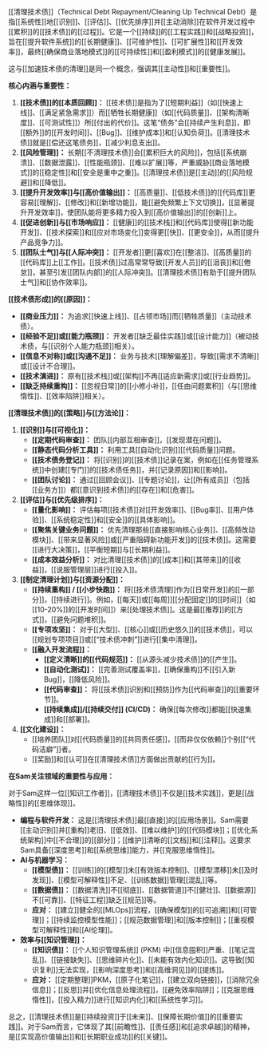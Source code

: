 [[清理技术债]]（Technical Debt Repayment/Cleaning Up Technical Debt）是指[[系统性]]地[[识别]]、[[评估]]、[[优先排序]]并[[主动消除]]在软件开发过程中[[累积]]的[[技术债]]的[[过程]]。它是一个[[持续]]的[[工程实践]]和[[战略投资]]，旨在[[提升软件系统]]的[[长期健康]]、[[可维护性]]、[[可扩展性]]和[[开发效率]]，最终[[确保商业落地模式]]的[[可持续性]]和[[盈利模式]]的[[健康发展]]。

这与[[加速技术债的清理]]是同一个概念，强调其[[主动性]]和[[重要性]]。

**核心内涵与重要性：**

1.  **[[技术债]]的[[本质回顾]]：** [[技术债]]是指为了[[短期利益]]（如[[快速上线]]、[[满足紧急需求]]）而[[牺牲长期健康]]（如[[代码质量]]、[[架构清晰度]]、[[可测试性]]）所[[付出的代价]]。这笔“债务”会[[持续产生利息]]，即[[额外]]的[[开发时间]]、[[Bug]]、[[维护成本]]和[[认知负荷]]。[[清理技术债]]就是[[偿还这笔债务]]，[[减少利息支出]]。
2.  **[[风险管理]]：** 长期[[不清理技术债]]会[[累积巨大的风险]]，包括[[系统崩溃]]、[[数据泄露]]、[[性能瓶颈]]、[[难以扩展]]等，严重威胁[[商业落地模式]]的[[稳定性]]和[[安全是重中之重]]。[[清理技术债]]是[[主动]]的[[风险规避]]和[[降低]]。
3.  **[[提升开发效率]]与[[高价值输出]]：** [[高质量]]、[[低技术债]]的[[代码库]]更容易[[理解]]、[[修改]]和[[新增功能]]，能[[避免频繁上下文切换]]，[[显著提升开发效率]]，使团队能将更多精力投入到[[高价值输出]]的[[创新]]上。
4.  **[[促进创新]]与[[市场响应]]：** [[健康]]的[[技术栈]]和[[代码库]]使得[[新功能开发]]、[[技术探索]]和[[应对市场变化]]变得更[[快]]、[[更安全]]，从而[[提升产品竞争力]]。
5.  **[[团队士气]]与[[人际冲突]]：** [[开发者]]更[[喜欢]]在[[整洁]]、[[高质量]]的[[代码库]]上[[工作]]。[[技术债]]过高常常导致[[开发人员]]的[[沮丧]]和[[倦怠]]，甚至引发[[团队内部]]的[[人际冲突]]。[[清理技术债]]有助于[[提升团队士气]]和[[协作效率]]。

**[[技术债形成]]的[[原因]]：**

*   **[[商业压力]]：** 为追求[[快速上线]]、[[占领市场]]而[[牺牲质量]]（主动技术债）。
*   **[[经验不足]]或[[能力瓶颈]]：** 开发者[[缺乏最佳实践]]或[[设计能力]]（被动技术债，与[[识别个人能力瓶颈]]相关）。
*   **[[信息不对称]]或[[沟通不足]]：** 业务与技术[[理解偏差]]，导致[[需求不清晰]]或[[设计不合理]]。
*   **[[技术演进]]：** 原有[[技术栈]]或[[架构]]不再[[适应新需求]]或[[行业趋势]]。
*   **[[缺乏持续重构]]：** [[忽视日常]]的[[小修小补]]，[[任由问题累积]]（与[[思维惰性]]、[[效率陷阱]]相关）。

**[[清理技术债]]的[[策略]]与[[方法论]]：**

1.  **[[识别]]与[[可视化]]：**
    *   **[[定期代码审查]]：** 团队[[内部互相审查]]，[[发现潜在问题]]。
    *   **[[静态代码分析工具]]：** 利用工具[[自动化识别]][[代码质量]]问题。
    *   **[[技术债务登记]]：** 将[[识别]]的[[技术债]]记录在案，例如在[[任务管理系统]]中创建[[专门]]的[[技术债任务]]，并[[记录原因]]和[[影响]]。
    *   **[[团队讨论]]：** 通过[[回顾会议]]、[[专题讨论]]，让[[所有成员]]（包括[[业务方]]）都[[意识到技术债]]的[[存在]]和[[危害]]。
2.  **[[评估]]与[[优先级排序]]：**
    *   **[[量化影响]]：** 评估每项[[技术债]]对[[开发效率]]、[[Bug率]]、[[用户体验]]、[[系统稳定性]]和[[安全]]的[[具体影响]]。
    *   **[[聚焦关键业务问题]]：** 优先清理那些[[直接影响核心业务]]、[[高频改动模块]]、[[带来显著风险]]或[[严重阻碍新功能开发]]的[[技术债]]。这需要[[进行大决策]]，[[平衡短期]]与[[长期利益]]。
    *   **[[成本效益分析]]：** 对比清理[[技术债]]的[[成本]]和[[其带来]]的[[收益]]，[[说服管理层]]进行[[投入]]。
3.  **[[制定清理计划]]与[[资源分配]]：**
    *   **[[持续重构]] / [[小步快跑]]：** 将[[技术债清理]]作为[[日常开发]]的[[一部分]]，[[持续进行]]。例如，[[每天]]或[[每周]][[分配固定]]的[[时间]]（如[[10-20%]]的[[开发时间]]）来[[处理技术债]]。这是最[[推荐]]的[[方式]]，[[避免问题堆积]]。
    *   **[[专项攻坚]]：** 对于[[大型]]、[[核心]]或[[历史悠久]]的[[技术债]]，可以[[规划专项项目]]或[[“技术债冲刺”]]进行[[集中清理]]。
    *   **[[融入开发流程]]：**
        *   **[[定义清晰]]的[[代码规范]]：** [[从源头减少技术债]]的[[产生]]。
        *   **[[自动化测试]]：** [[完善测试覆盖率]]，[[确保重构]]不[[引入新Bug]]，[[降低风险]]。
        *   **[[代码审查]]：** 将[[技术债]]识别和[[预防]]作为[[代码审查]]的[[重要环节]]。
        *   **[[持续集成]]/[[持续交付]] (CI/CD)：** 确保[[每次修改]]都能[[快速集成]]和[[部署]]。
4.  **[[文化建设]]：**
    *   [[培养团队]]对[[代码质量]]的[[共同责任感]]，[[而非仅仅依赖]]个别[[“代码洁癖”]]者。
    *   [[奖励]]和[[认可]]在[[清理技术债]]方面做出贡献的[[行为]]。

**在Sam关注领域的重要性与应用：**

对于Sam这样一位[[知识工作者]]，[[清理技术债]]不仅是[[技术实践]]，更是[[战略性]]的[[思维体现]]。

*   **编程与软件开发：** 这是[[清理技术债]]最[[直接]]的[[应用场景]]。Sam需要[[主动识别]]并[[重构]]老旧、[[低效]]、[[难以维护]]的[[代码模块]]；[[优化系统架构]]中[[不合理]]的[[部分]]；[[维护]]清晰的[[文档]]和[[注释]]。这要求Sam具备[[深度思考]]和[[系统思维]]能力，并[[克服思维惰性]]。
*   **AI与机器学习：**
    *   **[[模型债]]：** [[训练]]的[[模型]]未[[有效版本控制]]、[[模型漂移]]未[[及时发现]]、[[模型可解释性]]不足、[[训练数据]]管理[[混乱]]等。
    *   **[[数据债]]：** [[数据清洗]]不[[彻底]]、[[数据管道]]不[[健壮]]、[[数据源]]不[[可靠]]、[[特征工程]]缺乏[[规范]]等。
    *   **应对：** [[建立]]健全的[[MLOps]]流程，[[确保模型]]的[[可追溯]]和[[可管理]]；[[持续监控模型性能]]；[[规范数据管理]]和[[版本控制]]；[[重视模型可解释性]]和[[AI伦理]]。
*   **效率与[[知识管理]]：**
    *   **[[知识债]]：** [[个人知识管理系统]] (PKM) 中[[信息囤积]]严重、[[笔记混乱]]、[[链接缺失]]、[[思维碎片化]]、[[未能有效内化知识]]。这导致[[知识复利]]无法实现，[[影响深度思考]]和[[高维洞见]]的[[提炼]]。
    *   **应对：** [[定期整理]]PKM，[[原子化笔记]]，[[建立双向链接]]，[[消除冗余信息]]；[[反思]]并[[优化信息处理流程]]，[[避免效率陷阱]]；[[克服思维惰性]]，[[投入精力]]进行[[知识内化]]和[[系统性学习]]。

总之，[[清理技术债]]是[[持续投资]]于[[未来]]、[[保障长期价值]]的[[重要实践]]。对于Sam而言，它体现了其[[前瞻性]]、[[责任感]]和[[追求卓越]]的精神，是[[实现高价值输出]]和[[长期职业成功]]的[[关键]]。